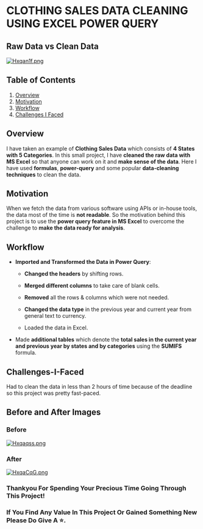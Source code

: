 # CLOTHING SALES DATA CLEANING USING EXCEL POWER QUERY
## Raw Data vs Clean Data

<a href="https://freeimage.host/"><img src="https://iili.io/Hxqan1f.png" alt="Hxqan1f.png" border="0"></a>

## Table of Contents

1.  [Overview](https://github.com/Kens3i/Clothing-Sales-Data-Cleaning-Using-Excel-Power-Query#Overview)
2.  [Motivation](https://github.com/Kens3i/Clothing-Sales-Data-Cleaning-Using-Excel-Power-Query#Motivation)
3.  [Workflow](https://github.com/Kens3i/Clothing-Sales-Data-Cleaning-Using-Excel-Power-Query#Workflow)
4.  [Challenges I Faced](https://github.com/Kens3i/Clothing-Sales-Data-Cleaning-Using-Excel-Power-Query#Challenges-I-Faced)


## Overview
I have taken an example of **Clothing Sales Data** which consists of **4 States with 5 Categories**. In this small project, I have **cleaned the raw data with MS Excel** so that anyone can work on it and **make sense of the data**. Here I have used **formulas**, **power-query** and some popular **data-cleaning techniques** to clean the data.


## Motivation

When we fetch the data from various software using APIs or in-house tools, the data most of the time is **not readable**. So the motivation behind this project is to use the **power query feature in MS Excel** to overcome the challenge to **make the data ready for analysis**.


## Workflow

- **Imported and Transformed the Data in Power Query**:
    - **Changed the headers** by shifting rows.

    - **Merged different columns** to take care of blank cells.
    
    - **Removed** all the rows & columns which were not needed.

    - **Changed the data type** in the previous year and current year from general text to currency.

    - Loaded the data in Excel.

- Made **additional tables** which denote the **total sales in the current year and previous year by states and by categories** using the **SUMIFS** formula.


## Challenges-I-Faced
Had to clean the data in less than 2 hours of time because of the deadline so this project was pretty fast-paced.

## Before and After Images
### Before
<a href="https://freeimage.host/"><img src="https://iili.io/Hxqaqss.png" alt="Hxqaqss.png" border="0"></a>

### After
<a href="https://freeimage.host/"><img src="https://iili.io/HxqaCqG.png" alt="HxqaCqG.png" border="0"></a>

### Thankyou For Spending Your Precious Time Going Through This Project!
### If You Find Any Value In This Project Or Gained Something New Please Do Give A ⭐.
